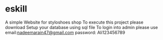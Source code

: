# eskill
A simple Website for styloshoes shop
To execute this project please download
Setup your database using sql file 
To login into admin please use 
email:nadeemarain47@gmail.com
password: Ali123456789
